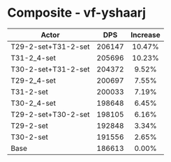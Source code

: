 # Composite - vf-yshaarj
| Actor | DPS | Increase |
|---|:---:|:---:|
|T29-2-set+T31-2-set|206147|10.47%|
|T31-2_4-set|205696|10.23%|
|T30-2-set+T31-2-set|204372|9.52%|
|T29-2_4-set|200697|7.55%|
|T31-2-set|200033|7.19%|
|T30-2_4-set|198648|6.45%|
|T29-2-set+T30-2-set|198105|6.16%|
|T29-2-set|192848|3.34%|
|T30-2-set|191556|2.65%|
|Base|186613|0.00%|
